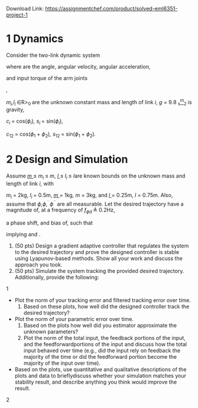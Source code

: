 Download Link: https://assignmentchef.com/product/solved-eml6351-project-1
<br>
<h1>1         Dynamics</h1>

Consider the two-link dynamic system

where are the angle, angular velocity, angular acceleration,

and input torque of the arm joints

<em> ,</em>

<em>m<sub>i</sub>,l<sub>i </sub></em>∈R<em>&gt;</em><sub>0 </sub>are the unknown constant mass and length of link <em>i</em>, <em>g </em>= 9<em>.</em>8 <sub>s</sub><u><sup>m</sup></u><sub>2 </sub>is gravity,

<em>c<sub>i </sub></em>= cos(<em>ϕ<sub>i</sub></em>)<em>, s<sub>i </sub></em>= sin(<em>ϕ<sub>i</sub></em>)<em>,</em>

<em>c</em><sub>12 </sub>= cos(<em>ϕ</em><sub>1 </sub>+ <em>ϕ</em><sub>2</sub>)<em>, s</em><sub>12 </sub>= sin(<em>ϕ</em><sub>1 </sub>+ <em>ϕ</em><sub>2</sub>)<em>.</em>

<h1>2         Design and Simulation</h1>

Assume <em><u>m </u></em>≤ <em>m<sub>i </sub></em>≤ <em>m</em>, <em><u>l </u></em>≤ <em>l<sub>i </sub></em>≤ <em>l</em>are known bounds on the unknown mass and length of link <em>i</em>, with

<em>m<sub>i </sub></em>= 2kg, <em>l<sub>i </sub></em>= 0<em>.</em>5m, <em><u>m </u></em>= 1kg, <em>m </em>= 3kg, and <em><u>l </u></em>= 0<em>.</em>25m, <em>l </em>= 0<em>.</em>75m. Also, assume that <em>ϕ,ϕ,</em><sup>˙ </sup><em>ϕ</em><sup>¨ </sup>are all measurable. Let the desired trajectory have a magnitude of, at a frequency of <em>f<sub>ϕ</sub></em><em><sub>d </sub></em>≜ 0<em>.</em>2Hz,

a phase shift, and bias of, such that

implying  and .

<ol>

 <li>(50 pts) Design a gradient adaptive controller that regulates the system to the desired trajectory and prove the designed controller is stable using Lyapunov-based methods. Show all your work and discuss the approach you took.</li>

 <li>(50 pts) Simulate the system tracking the provided desired trajectory. Additionally, provide the following:</li>

</ol>

1

<ul>

 <li>Plot the norm of your tracking error and filtered tracking error over time.

  <ol>

   <li>Based on these plots, how well did the designed controller track the desired trajectory?</li>

  </ol></li>

 <li>Plot the norm of your parametric error over time.

  <ol>

   <li>Based on the plots how well did you estimator approximate the unknown parameters?</li>

   <li>Plot the norm of the total input, the feedback portions of the input, and the feedforwardportions of the input and discuss how the total input behaved over time (e.g., did the input rely on feedback the majority of the time or did the feedforward portion become the majority of the input over time).</li>

  </ol></li>

 <li>Based on the plots, use quantitative and qualitative descriptions of the plots and data to brieflydiscuss whether your simulation matches your stability result, and describe anything you think would improve the result.</li>

</ul>

2